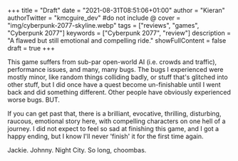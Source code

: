 +++
title = "Draft"
date = "2021-08-31T08:51:06+01:00"
author = "Kieran"
authorTwitter = "kmcguire_dev" #do not include @
cover = "img/cyberpunk-2077-skyline.webp"
tags = ["reviews", "games", "Cyberpunk 2077"]
keywords = ["Cyberpunk 2077", "review"]
description = "A flawed but still emotional and compelling ride."
showFullContent = false
draft = true
+++

This game suffers from sub-par open-world AI (i.e. crowds and traffic), performance issues, and many, many bugs. The bugs I experienced were mostly minor, like random things colliding badly, or stuff that's glitched into other stuff, but I did once have a quest become un-finishable until I went back and did something different. Other people have obviously experienced worse bugs. BUT.

If you can get past that, there is a brilliant, evocative, thrilling, disturbing, raucous, emotional story here, with compelling characters on one hell of a journey. I did not expect to feel so sad at finishing this game, and I got a happy ending, but I know I'll never 'finish' it for the first time again.

Jackie. Johnny. Night City. So long, choombas.
